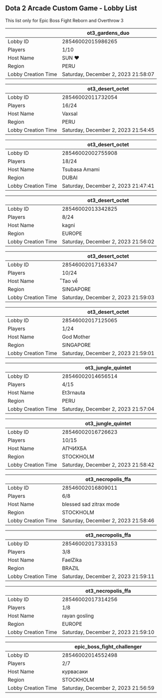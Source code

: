 ## Dota 2 Arcade Custom Game - Lobby List

This list only for Epic Boss Fight Reborn and Overthrow 3

|  | ot3_gardens_duo |
| ------ | ------ |
| Lobby ID | 28546002015986265 |
| Players | 1/10 |
| Host Name | SUN ♥ |
| Region | PERU |
| Lobby Creation Time | Saturday, December 2, 2023 21:58:07 |


|  | ot3_desert_octet |
| ------ | ------ |
| Lobby ID | 28546002011732054 |
| Players | 16/24 |
| Host Name | Vaxsal |
| Region | PERU |
| Lobby Creation Time | Saturday, December 2, 2023 21:54:45 |


|  | ot3_desert_octet |
| ------ | ------ |
| Lobby ID | 28546002002755908 |
| Players | 18/24 |
| Host Name | Tsubasa Amami |
| Region | DUBAI |
| Lobby Creation Time | Saturday, December 2, 2023 21:47:41 |


|  | ot3_desert_octet |
| ------ | ------ |
| Lobby ID | 28546002013342825 |
| Players | 8/24 |
| Host Name | kagni |
| Region | EUROPE |
| Lobby Creation Time | Saturday, December 2, 2023 21:56:02 |


|  | ot3_desert_octet |
| ------ | ------ |
| Lobby ID | 28546002017163347 |
| Players | 10/24 |
| Host Name | ็Tao về |
| Region | SINGAPORE |
| Lobby Creation Time | Saturday, December 2, 2023 21:59:03 |


|  | ot3_desert_octet |
| ------ | ------ |
| Lobby ID | 28546002017125065 |
| Players | 1/24 |
| Host Name | God Mother |
| Region | SINGAPORE |
| Lobby Creation Time | Saturday, December 2, 2023 21:59:01 |


|  | ot3_jungle_quintet |
| ------ | ------ |
| Lobby ID | 28546002014656514 |
| Players | 4/15 |
| Host Name | Et3rnauta |
| Region | PERU |
| Lobby Creation Time | Saturday, December 2, 2023 21:57:04 |


|  | ot3_jungle_quintet |
| ------ | ------ |
| Lobby ID | 28546002016726623 |
| Players | 10/15 |
| Host Name | АПЧИХБА |
| Region | STOCKHOLM |
| Lobby Creation Time | Saturday, December 2, 2023 21:58:42 |


|  | ot3_necropolis_ffa |
| ------ | ------ |
| Lobby ID | 28546002016809011 |
| Players | 6/8 |
| Host Name | blessed sad zitrax mode |
| Region | STOCKHOLM |
| Lobby Creation Time | Saturday, December 2, 2023 21:58:46 |


|  | ot3_necropolis_ffa |
| ------ | ------ |
| Lobby ID | 28546002017333153 |
| Players | 3/8 |
| Host Name | FaelZika |
| Region | BRAZIL |
| Lobby Creation Time | Saturday, December 2, 2023 21:59:11 |


|  | ot3_necropolis_ffa |
| ------ | ------ |
| Lobby ID | 28546002017314256 |
| Players | 1/8 |
| Host Name | rayan gosling |
| Region | EUROPE |
| Lobby Creation Time | Saturday, December 2, 2023 21:59:10 |


|  | epic_boss_fight_challenger |
| ------ | ------ |
| Lobby ID | 28546002014552498 |
| Players | 2/7 |
| Host Name | курвасаки |
| Region | STOCKHOLM |
| Lobby Creation Time | Saturday, December 2, 2023 21:56:59 |


